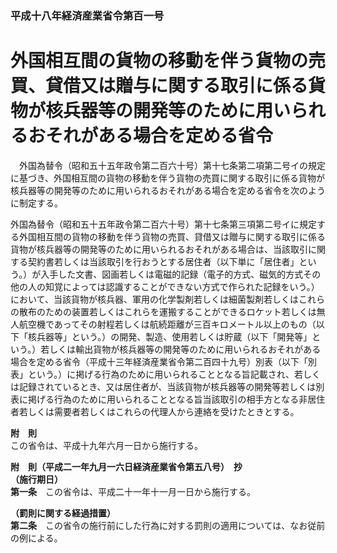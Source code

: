 ### 平成十八年経済産業省令第百一号  
# 外国相互間の貨物の移動を伴う貨物の売買、貸借又は贈与に関する取引に係る貨物が核兵器等の開発等のために用いられるおそれがある場合を定める省令  
　外国為替令（昭和五十五年政令第二百六十号）第十七条第二項第二号イの規定に基づき、外国相互間の貨物の移動を伴う貨物の売買に関する取引に係る貨物が核兵器等の開発等のために用いられるおそれがある場合を定める省令を次のように制定する。  
  
外国為替令（昭和五十五年政令第二百六十号）第十七条第三項第二号イに規定する外国相互間の貨物の移動を伴う貨物の売買、貸借又は贈与に関する取引に係る貨物が核兵器等の開発等のために用いられるおそれがある場合は、当該取引に関する契約書若しくは当該取引を行おうとする居住者（以下単に「居住者」という。）が入手した文書、図画若しくは電磁的記録（電子的方式、磁気的方式その他の人の知覚によっては認識することができない方式で作られた記録をいう。）において、当該貨物が核兵器、軍用の化学製剤若しくは細菌製剤若しくはこれらの散布のための装置若しくはこれらを運搬することができるロケット若しくは無人航空機であってその射程若しくは航続距離が三百キロメートル以上のもの（以下「核兵器等」という。）の開発、製造、使用若しくは貯蔵（以下「開発等」という。）若しくは輸出貨物が核兵器等の開発等のために用いられるおそれがある場合を定める省令（平成十三年経済産業省令第二百四十九号）別表（以下「別表」という。）に掲げる行為のために用いられることとなる旨記載され、若しくは記録されているとき、又は居住者が、当該貨物が核兵器等の開発等若しくは別表に掲げる行為のために用いられることとなる旨当該取引の相手方となる非居住者若しくは需要者若しくはこれらの代理人から連絡を受けたときとする。  
  
**附　則**  
この省令は、平成十九年六月一日から施行する。  
  
**附　則（平成二一年九月一六日経済産業省令第五八号）　抄**  
**（施行期日）**  
**第一条**　この省令は、平成二十一年十一月一日から施行する。  
  
**（罰則に関する経過措置）**  
**第二条**　この省令の施行前にした行為に対する罰則の適用については、なお従前の例による。  
  
